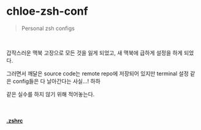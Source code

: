 # chloe-zsh-conf
> Personal zsh configs

<br>

갑작스러운 맥북 고장으로 모든 것을 잃게 되었고, 새 맥북에 급하게 설정을 하게 되었다.

그러면서 깨달은 source code는 remote repo에 저장되어 있지만 terminal 설정 같은 config들은 다 날아간다는 사실...! 하하

같은 실수를 하지 않기 위해 적어놓는다.

<br>

#### [.zshrc](/zsh/zshrc.conf) 

